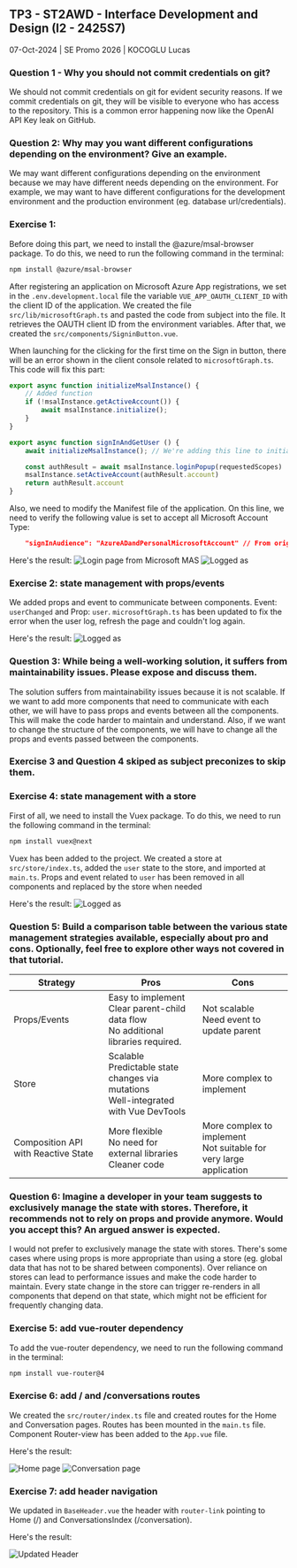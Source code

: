 ## TP3 - ST2AWD - Interface Development and Design (I2 - 2425S7)

07-Oct-2024 | SE Promo 2026 | KOCOGLU Lucas


### Question 1 -  Why you should not commit credentials on git?

We should not commit credentials on git for evident security reasons.
If we commit credentials on git, they will be visible to everyone who has access to the repository.
This is a common error happening now like the OpenAI API Key leak on GitHub.

### Question 2: Why may you want different configurations depending on the environment? Give an example.

We may want different configurations depending on the environment because we may have different needs depending on the environment.
For example, we may want to have different configurations for the development environment and the production environment (eg. database url/credentials).

### Exercise 1: 

Before doing this part, we need to install the @azure/msal-browser package. To do this, we need to run the following command in the terminal:

```bash
npm install @azure/msal-browser
```

After registering an application on Microsoft Azure App registrations, we set in the `.env.development.local` file the variable `VUE_APP_OAUTH_CLIENT_ID` with the client ID of the application.
We created the file `src/lib/microsoftGraph.ts` and pasted the code from subject into the file. It retrieves the OAUTH client ID from the environment variables.
After that, we created the `src/components/SigninButton.vue`.

When launching for the clicking for the first time on the Sign in button, there will be an error shown in the client console related to `microsoftGraph.ts`. This code will fix this part:
```typescript
export async function initializeMsalInstance() {
    // Added function
    if (!msalInstance.getActiveAccount()) {
        await msalInstance.initialize();
    }
}

export async function signInAndGetUser () {
    await initializeMsalInstance(); // We're adding this line to initialize the msalInstance

    const authResult = await msalInstance.loginPopup(requestedScopes)
    msalInstance.setActiveAccount(authResult.account)
    return authResult.account
}
```

Also, we need to modify the Manifest file of the application. On this line, we need to verify the following value is set to accept all Microsoft Account Type:
```json
	"signInAudience": "AzureADandPersonalMicrosoftAccount" // From originaly "PersonalMicrosoftAccount"
```

Here's the result:
![Login page from Microsoft MAS](https://raw.githubusercontent.com/LucasKoc/TP4-ST2AWD/refs/heads/main/Ressources/Screenshot%202024-10-08%20at%2017.01.27.png "Our login page")
![Logged as](https://raw.githubusercontent.com/LucasKoc/TP4-ST2AWD/refs/heads/main/Ressources/Screenshot%202024-10-08%20at%2017.12.00.png "Logged as user")

### Exercise 2: state management with props/events

We added props and event to communicate between components. Event: `userChanged`  and Prop: `user`.
`microsoftGraph.ts` has been updated to fix the error when the user log, refresh the page and couldn't log again.

Here's the result:
![Logged as](https://raw.githubusercontent.com/LucasKoc/TP4-ST2AWD/refs/heads/main/Ressources/Screenshot%202024-10-15%20at%2021.36.18.png "Logged as user")

### Question 3: While being a well-working solution, it suffers from maintainability issues. Please expose and discuss them.

The solution suffers from maintainability issues because it is not scalable.
If we want to add more components that need to communicate with each other, we will have to pass props and events between all the components.
This will make the code harder to maintain and understand.
Also, if we want to change the structure of the components, we will have to change all the props and events passed between the components.

### Exercise 3 and Question 4 skiped as subject preconizes to skip them.

### Exercise 4: state management with a store

First of all, we need to install the Vuex package. To do this, we need to run the following command in the terminal:

```bash
npm install vuex@next
```

Vuex has been added to the project. We created a store at `src/store/index.ts`, added the `user` state to the store, and imported at `main.ts`.
Props and event related to `user` has been removed in all components and replaced by the store when needed

Here's the result:
![Logged as](https://raw.githubusercontent.com/LucasKoc/TP4-ST2AWD/refs/heads/main/Ressources/Screenshot%202024-10-15%20at%2022.36.55.png "Logged as user from store")

### Question 5: Build a comparison table between the various state management strategies available, especially about pro and cons. Optionally, feel free to explore other ways not covered in that tutorial.

| Strategy                            | Pros                                                                                        | Cons                                                                  |
|-------------------------------------|---------------------------------------------------------------------------------------------|-----------------------------------------------------------------------|
| Props/Events                        | Easy to implement<br/>Clear parent-child data flow<br/>No additional libraries required.    | Not scalable<br/>Need event to update parent                          |
| Store                               | Scalable<br/>Predictable state changes via mutations<br/> Well-integrated with Vue DevTools | More complex to implement                                             |
| Composition API with Reactive State | More flexible<br/>No need for external libraries<br/>Cleaner code                           | More complex to implement<br/>Not suitable for very large application |

### Question 6: Imagine a developer in your team suggests to exclusively manage the state with stores. Therefore, it recommends not to rely on props and provide anymore. Would you accept this? An argued answer is expected.

I would not prefer to exclusively manage the state with stores. There's some cases where using props is more appropriate than using a store (eg. global data that has not to be shared between components).
Over reliance on stores can lead to performance issues and make the code harder to maintain. Every state change in the store can trigger re-renders in all components that depend on that state, which might not be efficient for frequently changing data.

### Exercise 5: add vue-router dependency

To add the vue-router dependency, we need to run the following command in the terminal:

```bash
npm install vue-router@4
```

### Exercise 6: add / and /conversations routes

We created the `src/router/index.ts` file and created routes for the Home and Conversation pages.
Routes has been mounted in the `main.ts` file.
Component Router-view has been added to the `App.vue` file.

Here's the result:

![Home page](https://raw.githubusercontent.com/LucasKoc/TP4-ST2AWD/refs/heads/main/Ressources/Screenshot%202024-10-15%20at%2023.56.26.png "Home page")
![Conversation page](https://raw.githubusercontent.com/LucasKoc/TP4-ST2AWD/refs/heads/main/Ressources/Screenshot%202024-10-15%20at%2023.56.38.png "Conversation page")

### Exercise 7: add header navigation

We updated in `BaseHeader.vue` the header with `router-link` pointing to Home (/) and ConversationsIndex (/conversation).

Here's the result:

![Updated Header](https://raw.githubusercontent.com/LucasKoc/TP4-ST2AWD/refs/heads/main/Ressources/Screenshot%202024-10-16%20at%2016.10.38.png "Updated Header")


